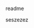 readme




















































































seszezez
